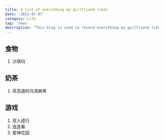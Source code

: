 ```yaml
---
title: A list of everything my girlfriend likes
date: '2022-07-07'
category: Life
tag: 'news'
description: "This blog is used to record everything my girlfriend likes❤"
---
```


## 食物

1. 沙琪玛

## 奶茶

1. 茶百道的乌漆麻黑

## 游戏

1. 双人成行
2. 连连看
3. 爱神花园
